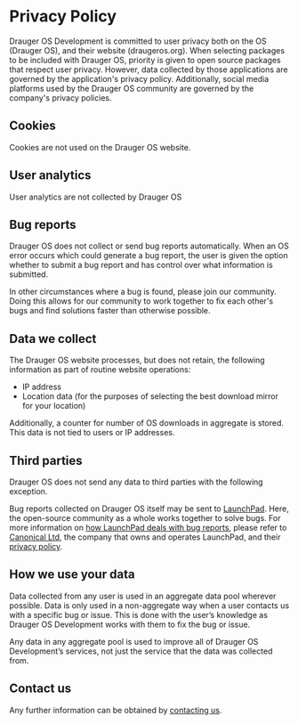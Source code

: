 # Privacy Policy

Drauger OS Development is committed to user privacy both on the OS (Drauger OS), and their website (draugeros.org). When selecting packages to be included with Drauger OS, priority is given to open source packages that respect user privacy.  However, data collected by those applications are governed by the application's privacy policy.  Additionally, social media platforms used by the Drauger OS community are governed by the company's privacy policies.

## Cookies

Cookies are not used on the Drauger OS website.

## User analytics

User analytics are not collected by Drauger OS

## Bug reports

Drauger OS does not collect or send bug reports automatically.  When an OS error occurs which could generate a bug report, the user is given the option whether to submit a bug report and has control over what information is submitted.

In other circumstances where a bug is found, please join our community.  Doing this allows for our community to work together to fix each other's bugs and find solutions faster than otherwise possible.

## Data we collect

The Drauger OS website processes, but does not retain, the following information as part of routine website operations:

- IP address
- Location data (for the purposes of selecting the best download mirror for your location)

Additionally, a counter for number of OS downloads in aggregate is stored.  This data is not tied to users or IP addresses.

## Third parties

Drauger OS does not send any data to third parties with the following exception.

Bug reports collected on Drauger OS itself may be sent to [LaunchPad](https://launchpad.net). Here, the open-source community as a whole works together to solve bugs.  For more information on [how LaunchPad deals with bug reports](https://help.launchpad.net/Bugs), please refer to [Canonical Ltd](https://canonical.com), the company that owns and operates LaunchPad, and their [privacy policy](https://ubuntu.com/legal/data-privacy).

## How we use your data

Data collected from any user is used in an aggregate data pool wherever possible. Data is only used in a non-aggregate way when a user contacts us with a specific bug or issue. This is done with the user’s knowledge as Drauger OS Development works with them to fix the bug or issue.

Any data in any aggregate pool is used to improve all of Drauger OS Development’s services, not just the service that the data was collected from.

## Contact us

Any further information can be obtained by [contacting us](https://draugeros.org/contact).